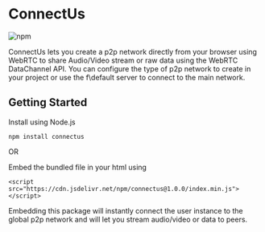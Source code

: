 # ConnectUs

![npm](https://img.shields.io/npm/v/connectus) 

ConnectUs lets you create a p2p network directly from your browser using WebRTC to share Audio/Video stream or raw data using the WebRTC DataChannel API. You can configure the type of p2p network to create in your project or use the f\default server to connect to the main network.

## Getting Started
Install using Node.js

```
npm install connectus
```
OR

Embed the bundled file in your html using

```
<script src="https://cdn.jsdelivr.net/npm/connectus@1.0.0/index.min.js"></script>
```

Embedding this package will instantly connect the user instance to the global p2p network and will let you stream audio/video or data to peers.